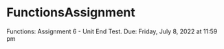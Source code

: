 # FunctionsAssignment
Functions: Assignment 6 - Unit End Test. Due: Friday, July 8, 2022 at 11:59 pm
